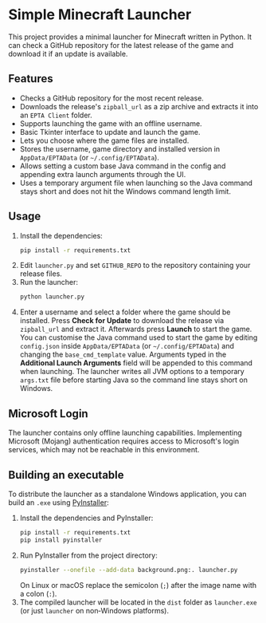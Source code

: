 # Simple Minecraft Launcher

This project provides a minimal launcher for Minecraft written in Python. It can check a GitHub repository for the latest release of the game and download it if an update is available.

## Features
- Checks a GitHub repository for the most recent release.
- Downloads the release's `zipball_url` as a zip archive and extracts it into an `EPTA Client` folder.
- Supports launching the game with an offline username.
- Basic Tkinter interface to update and launch the game.
- Lets you choose where the game files are installed.
- Stores the username, game directory and installed version in `AppData/EPTAData` (or `~/.config/EPTAData`).
- Allows setting a custom base Java command in the config and appending extra
  launch arguments through the UI.
- Uses a temporary argument file when launching so the Java command stays short
  and does not hit the Windows command length limit.

## Usage
1. Install the dependencies:
   ```bash
   pip install -r requirements.txt
   ```
2. Edit `launcher.py` and set `GITHUB_REPO` to the repository containing your release files.
3. Run the launcher:
   ```bash
   python launcher.py
   ```
4. Enter a username and select a folder where the game should be installed.
   Press **Check for Update** to download the release via `zipball_url` and extract it.
   Afterwards press **Launch** to start the game.
   You can customise the Java command used to start the game by editing
   `config.json` inside `AppData/EPTAData` (or `~/.config/EPTAData`) and
    changing the `base_cmd_template` value. Arguments typed in the **Additional
    Launch Arguments** field will be appended to this command when launching.
    The launcher writes all JVM options to a temporary `args.txt` file before
    starting Java so the command line stays short on Windows.

## Microsoft Login
The launcher contains only offline launching capabilities. Implementing Microsoft (Mojang) authentication requires access to Microsoft's login services, which may not be reachable in this environment.

## Building an executable

To distribute the launcher as a standalone Windows application, you can build an
`.exe` using [PyInstaller](https://pyinstaller.org/):

1. Install the dependencies and PyInstaller:
   ```bash
   pip install -r requirements.txt
   pip install pyinstaller
   ```
2. Run PyInstaller from the project directory:
   ```bash
   pyinstaller --onefile --add-data background.png:. launcher.py
   ```
   On Linux or macOS replace the semicolon (`;`) after the image name with a
   colon (`:`).
3. The compiled launcher will be located in the `dist` folder as
   `launcher.exe` (or just `launcher` on non‑Windows platforms).
